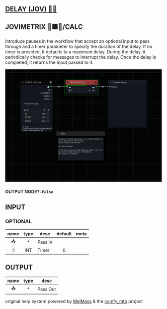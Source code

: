 ## [DELAY (JOV) ✋🏽](https://github.com/Amorano/Jovimetrix-examples/blob/master/node/DELAY/DELAY.md)

## JOVIMETRIX 🔺🟩🔵/CALC

Introduce pauses in the workflow that accept an optional input to pass through and a timer parameter to specify the duration of the delay. If no timer is provided, it defaults to a maximum delay. During the delay, it periodically checks for messages to interrupt the delay. Once the delay is completed, it returns the input passed to it.

![DELAY](https://raw.githubusercontent.com/Amorano/Jovimetrix-examples/master/node/DELAY/DELAY.png)

#### OUTPUT NODE?: `False`

## INPUT

### OPTIONAL

name | type | desc | default | meta
:---:|:---:|---|:---:|---
📥  |  *  | Pass In |  | 
⏱  |  INT  | Timer | 0 | 

## OUTPUT

name | type | desc
:---:|:---:|---
📤  |  *  | Pass Out 

original help system powered by [MelMass](https://github.com/melMass) & the [comfy_mtb](https://github.com/melMass/comfy_mtb) project